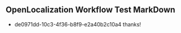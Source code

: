## OpenLocalization Workflow Test MarkDown
* de0971dd-10c3-4f36-b8f9-e2a40b2c10a4 
thanks!<!--HONumber=Mar16_HO3-->
